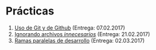 # Prácticas

1. [Uso de Git y de Github](./1/README.md) (Entrega: 07.02.2017)
2. [Ignorando archivos *innecesarios*](./2/README.md) (Entrega: 21.02.2017)
3. [Ramas paralelas de desarrollo](./3/README.md) (Entrega: 02.03.2017)
